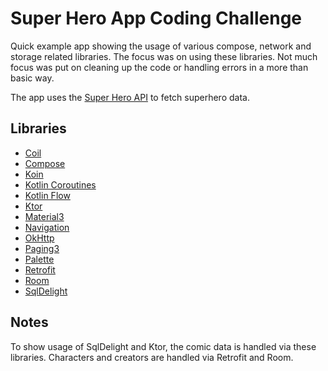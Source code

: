 # Super Hero App Coding Challenge

Quick example app showing the usage of various compose, network and storage related libraries. The focus was on using
these libraries. Not much focus was put on cleaning up the code or handling errors in a more than basic way.

The app uses the [Super Hero API](https://superheroapi.com/) to fetch superhero data.

## Libraries

- [Coil](https://coil-kt.github.io/coil/)
- [Compose](https://developer.android.com/jetpack/compose)
- [Koin](https://insert-koin.io/)
- [Kotlin Coroutines](https://developer.android.com/kotlin/coroutines)
- [Kotlin Flow](https://kotlinlang.org/docs/flow.html)
- [Ktor](https://ktor.io/)
- [Material3](https://m3.material.io/)
- [Navigation](https://developer.android.com/guide/navigation)
- [OkHttp](https://square.github.io/okhttp/)
- [Paging3](https://developer.android.com/jetpack/androidx/releases/paging)
- [Palette](https://developer.android.com/training/material/palette-colors)
- [Retrofit](https://square.github.io/retrofit/)
- [Room](https://developer.android.com/jetpack/androidx/releases/room)
- [SqlDelight](https://cashapp.github.io/sqldelight/)

## Notes

To show usage of SqlDelight and Ktor, the comic data is handled via these libraries. Characters and creators are handled
via Retrofit and Room.
